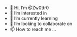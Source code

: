- 👋 Hi, I’m @Zw0ttr0
- 👀 I’m interested in 
- 🌱 I’m currently learning 
- 💞️ I’m looking to collaborate on
- 📫 How to reach me ...

<!---
Zw0ttr0/Zw0ttr0 is a ✨ special ✨ repository because its `README.md` (this file) appears on your GitHub profile.
You can click the Preview link to take a look at your changes.
--->
